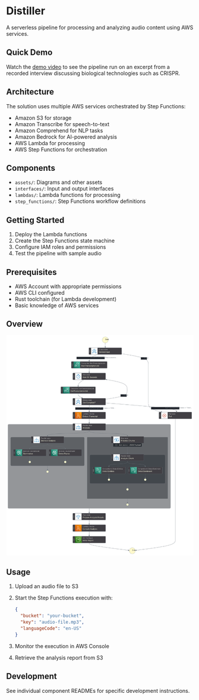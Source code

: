 # Distiller

A serverless pipeline for processing and analyzing audio content using AWS
services.

## Quick Demo

Watch the [demo video](https://asciinema.org/a/MAaa5ziNWtWzdQ0zdosTUNEHJ) to see the pipeline run on an excerpt from a recorded interview discussing biological technologies such as CRISPR.

## Architecture

The solution uses multiple AWS services orchestrated by Step Functions:

- Amazon S3 for storage
- Amazon Transcribe for speech-to-text
- Amazon Comprehend for NLP tasks
- Amazon Bedrock for AI-powered analysis
- AWS Lambda for processing
- AWS Step Functions for orchestration

## Components

- `assets/`: Diagrams and other assets
- `interfaces/`: Input and output interfaces
- `lambdas/`: Lambda functions for processing
- `step_functions/`: Step Functions workflow definitions

## Getting Started

1. Deploy the Lambda functions
2. Create the Step Functions state machine
3. Configure IAM roles and permissions
4. Test the pipeline with sample audio

## Prerequisites

- AWS Account with appropriate permissions
- AWS CLI configured
- Rust toolchain (for Lambda development)
- Basic knowledge of AWS services

## Overview

![Workflow](./assets/stepfunctions_graph.svg)

## Usage

1. Upload an audio file to S3
2. Start the Step Functions execution with:

   ```json
   {
     "bucket": "your-bucket",
     "key": "audio-file.mp3",
     "languageCode": "en-US"
   }
   ```

3. Monitor the execution in AWS Console
4. Retrieve the analysis report from S3

## Development

See individual component READMEs for specific development instructions.
